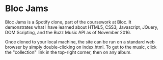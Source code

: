 # Bloc Jams
Bloc Jams is a Spotify clone, part of the coursework at Bloc. It demonstrates what I have learned about HTML5, CSS3, Javascript, JQuery, DOM Scripting, and the Buzz Music API as of November 2016.

Once cloned to your local machine, the site can be run on a standard web browser by simply double-clicking on index.html. To get to the music, click the "collection" link in the top-right corner, then on any album. 
